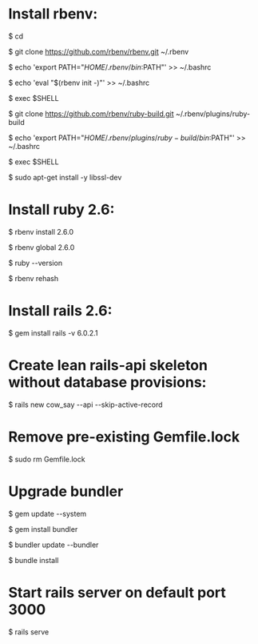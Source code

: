 # Install rbenv:

$ cd

$ git clone https://github.com/rbenv/rbenv.git ~/.rbenv

$ echo 'export PATH="$HOME/.rbenv/bin:$PATH"' >> ~/.bashrc

$ echo 'eval "$(rbenv init -)"' >> ~/.bashrc

$ exec $SHELL

$ git clone https://github.com/rbenv/ruby-build.git ~/.rbenv/plugins/ruby-build

$ echo 'export PATH="$HOME/.rbenv/plugins/ruby-build/bin:$PATH"' >> ~/.bashrc

$ exec $SHELL

$ sudo apt-get install -y libssl-dev

# Install ruby 2.6:

$ rbenv install 2.6.0

$ rbenv global 2.6.0

$ ruby --version

$ rbenv rehash

# Install rails 2.6:

$ gem install rails -v 6.0.2.1

# Create lean rails-api skeleton without database provisions:

$ rails new cow_say --api --skip-active-record

# Remove pre-existing Gemfile.lock

$ sudo rm Gemfile.lock

# Upgrade bundler

$ gem update --system

$ gem install bundler

$ bundler update --bundler

$ bundle install

# Start rails server on default port 3000

$ rails serve

